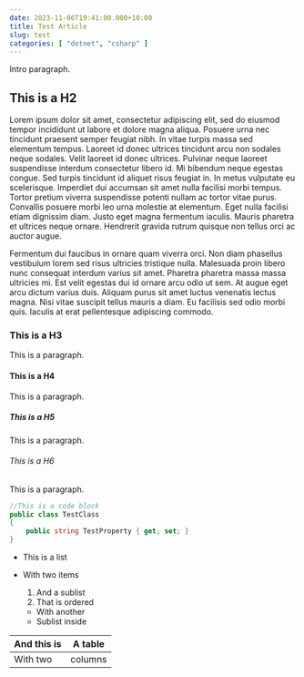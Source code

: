 ```yaml
---
date: 2023-11-06T19:41:00.000+10:00
title: Test Article
slug: test
categories: [ "dotnet", "csharp" ]
---
```


Intro paragraph.

<!--endintro-->

## This is a H2

Lorem ipsum dolor sit amet, consectetur adipiscing elit, sed do eiusmod tempor incididunt ut labore et dolore magna
aliqua. Posuere urna nec tincidunt praesent semper feugiat nibh. In vitae turpis massa sed elementum tempus. Laoreet id
donec ultrices tincidunt arcu non sodales neque sodales. Velit laoreet id donec ultrices. Pulvinar neque laoreet
suspendisse interdum consectetur libero id. Mi bibendum neque egestas congue. Sed turpis tincidunt id aliquet risus
feugiat in. In metus vulputate eu scelerisque. Imperdiet dui accumsan sit amet nulla facilisi morbi tempus. Tortor
pretium viverra suspendisse potenti nullam ac tortor vitae purus. Convallis posuere morbi leo urna molestie at
elementum. Eget nulla facilisi etiam dignissim diam. Justo eget magna fermentum iaculis. Mauris pharetra et ultrices
neque ornare. Hendrerit gravida rutrum quisque non tellus orci ac auctor augue.

Fermentum dui faucibus in ornare quam viverra orci. Non diam phasellus vestibulum lorem sed risus ultricies tristique
nulla. Malesuada proin libero nunc consequat interdum varius sit amet. Pharetra pharetra massa massa ultricies mi. Est
velit egestas dui id ornare arcu odio ut sem. At augue eget arcu dictum varius duis. Aliquam purus sit amet luctus
venenatis lectus magna. Nisi vitae suscipit tellus mauris a diam. Eu facilisis sed odio morbi quis. Iaculis at erat
pellentesque adipiscing commodo.

### This is a H3

This is a paragraph.

#### This is a H4

This is a paragraph.

##### This is a H5

This is a paragraph.

###### This is a H6

This is a paragraph.

```csharp
//This is a code block
public class TestClass
{
    public string TestProperty { get; set; }
}
```

* This is a list
* With two items
    1. And a sublist
    2. That is ordered

    * With another
    * Sublist inside

| And this is | A table |
|-------------|---------|
| With two    | columns |